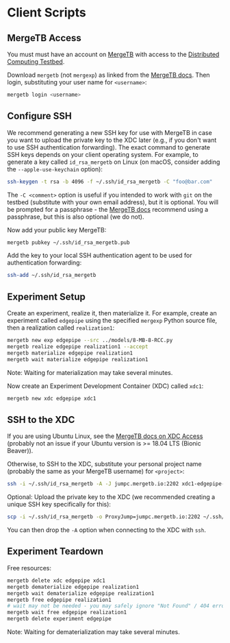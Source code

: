 # Client Scripts

## MergeTB Access

You must must have an account on [MergeTB](https://launch.mergetb.net/) with access to the [Distributed Computing Testbed](https://www.dcomptb.net/).

Download `mergetb` (not `mergexp`) as linked from the [MergeTB docs](https://www.mergetb.org/docs/cli).
Then login, substituting your user name for `<username>`:

```sh
mergetb login <username>
```

## Configure SSH

We recommend generating a new SSH key for use with MergeTB in case you want to upload the private key to the XDC later (e.g., if you don't want to use SSH authentication forwarding).
The exact command to generate SSH keys depends on your client operating system.
For example, to generate a key called `id_rsa_mergetb` on Linux (on macOS, consider adding the `--apple-use-keychain` option):

```sh
ssh-keygen -t rsa -b 4096 -f ~/.ssh/id_rsa_mergetb -C "foo@bar.com"
```

The `-C <comment>` option is useful if you intended to work with `git` on the testbed (substitute with your own email address), but it is optional.
You will be prompted for a passphrase - the [MergeTB docs](https://www.mergetb.org/docs/web/#add-your-public-key) recommend using a passphrase, but this is also optional (we do not).

Now add your public key MergeTB:

```sh
mergetb pubkey ~/.ssh/id_rsa_mergetb.pub
```

Add the key to your local SSH authentication agent to be used for authentication forwarding:

```sh
ssh-add ~/.ssh/id_rsa_mergetb
```


## Experiment Setup

Create an experiment, realize it, then materialize it.
For example, create an experiment called `edgepipe` using the specified `mergexp` Python source file, then a realization called `realization1`:

```sh
mergetb new exp edgepipe --src ../models/8-MB-8-RCC.py
mergetb realize edgepipe realization1 --accept
mergetb materialize edgepipe realization1
mergetb wait materialize edgepipe realization1
```

Note: Waiting for materialization may take several minutes.

Now create an Experiment Development Container (XDC) called `xdc1`:

```sh
mergetb new xdc edgepipe xdc1
```


## SSH to the XDC

If you are using Ubuntu Linux, see the [MergeTB docs on XDC Access](https://www.mergetb.org/docs/xdc-access) (probably not an issue if your Ubuntu version is >= 18.04 LTS (Bionic Beaver)).

Otherwise, to SSH to the XDC, substitute your personal project name (probably the same as your MergeTB username) for `<project>`:

```sh
ssh -i ~/.ssh/id_rsa_mergetb -A -J jumpc.mergetb.io:2202 xdc1-edgepipe-<project>
```

Optional: Upload the private key to the XDC (we recommended creating a unique SSH key specifically for this):

```sh
scp -i ~/.ssh/id_rsa_mergetb -o ProxyJump=jumpc.mergetb.io:2202 ~/.ssh/id_rsa_mergetb xdc1-edgepipe-<project>:.ssh/id_rsa
```

You can then drop the `-A` option when connecting to the XDC with `ssh`.


## Experiment Teardown

Free resources:

```sh
mergetb delete xdc edgepipe xdc1
mergetb dematerialize edgepipe realization1
mergetb wait dematerialize edgepipe realization1
mergetb free edgepipe realization1
# wait may not be needed - you may safely ignore "Not Found" / 404 errors
mergetb wait free edgepipe realization1
mergetb delete experiment edgepipe
```

Note: Waiting for dematerialization may take several minutes.
